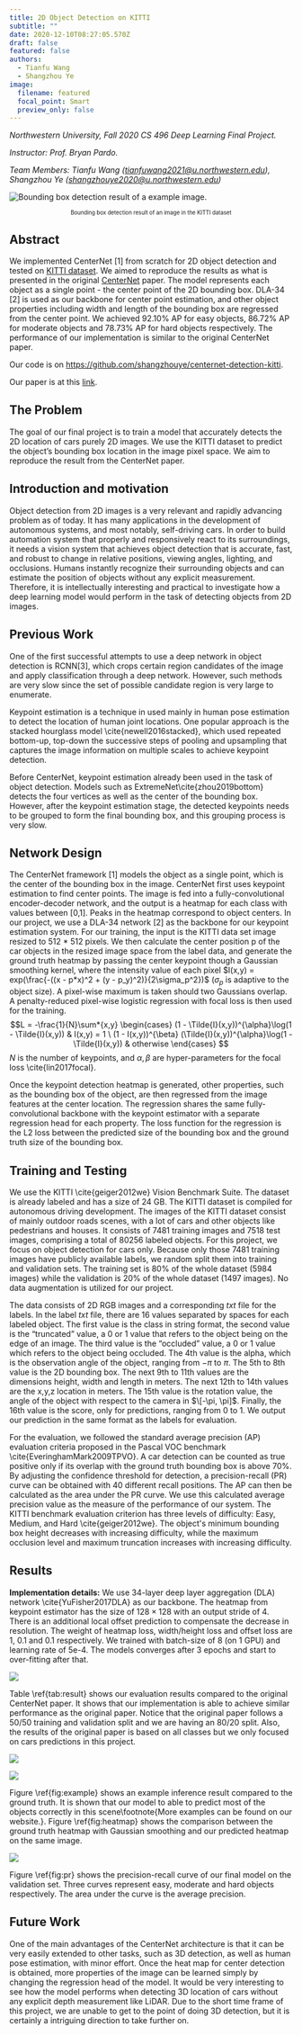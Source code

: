 ```yaml
---
title: 2D Object Detection on KITTI
subtitle: ""
date: 2020-12-10T08:27:05.570Z
draft: false
featured: false
authors:
  - Tianfu Wang
  - Shangzhou Ye
image:
  filename: featured
  focal_point: Smart
  preview_only: false
---
```

*Northwestern University, Fall 2020 CS 496 Deep Learning Final Project.*

*Instructor: Prof. Bryan Pardo.*

*Team Members: Tianfu Wang (tianfuwang2021@u.northwestern.edu), Shangzhou Ye (shangzhouye2020@u.northwestern.edu)*



![Bounding box detection result of a example image.](000325.jpg "Bounding box detection result of an image in the KITTI dataset.")

<p style="text-align: center;"><sub><sup>Bounding box detection result of an image in the KITTI dataset</sup></sub></p>



## Abstract

We implemented CenterNet \[1] from scratch for 2D object detection and tested on [KITTI dataset](http://www.cvlibs.net/datasets/kitti/eval_object.php?obj_benchmark=2d). We aimed to reproduce the results as what is presented in the original [CenterNet](https://arxiv.org/pdf/1904.07850.pdf) paper. The model represents each object as a single point - the center point of the 2D bounding box. DLA-34 \[2] is used as our backbone for center point estimation, and other object properties including width and length of the bounding box are regressed from the center point. We achieved 92.10% AP for easy objects, 86.72% AP for moderate objects and 78.73% AP for hard objects respectively. The performance of our implementation is similar to the original CenterNet paper.



Our code is on <https://github.com/shangzhouye/centernet-detection-kitti>. 

Our paper is at this [link](https://drive.google.com/file/d/1UsQk9BLiQ60QheyG00QhtySjKP13MJG9/view?usp=sharing).



## The Problem



The goal of our final project is to train a model that accurately detects the 2D location of cars purely 2D images. We use the KITTI dataset to predict the object’s bounding box location in the image pixel space. We aim to reproduce the result from the CenterNet paper.



## Introduction and motivation



Object detection from 2D images is a very relevant and rapidly advancing problem as of today. It has many applications in the development of autonomous systems, and most notably, self-driving cars. In order to build automation system that properly and responsively react to its surroundings, it needs a vision system that achieves object detection that is accurate, fast, and robust to change in relative positions, viewing angles, lighting, and occlusions. Humans instantly recognize their surrounding objects and  can  estimate the position of objects without any explicit measurement. Therefore, it is intellectually interesting and practical to investigate how a deep learning model would perform in the task of detecting objects from 2D images.



## Previous Work



One of the first successful attempts to use a deep network in object detection is RCNN\[3], which crops certain region candidates of the image and apply classification through a deep network. However, such methods are very slow since the set of possible candidate region is very large to enumerate.



Keypoint estimation is a technique in used mainly in human pose estimation to detect the location of human joint locations. One popular approach is the stacked hourglass model \cite{newell2016stacked}, which used repeated bottom-up, top-down  the successive steps of pooling and upsampling that captures the image information on multiple scales to achieve keypoint detection. 



Before CenterNet, keypoint estimation already been used in the task of object detection. Models such as ExtremeNet\cite{zhou2019bottom} detects the four vertices as well as the center of the bounding box. However, after the keypoint estimation stage, the detected keypoints needs to be grouped to form the final bounding box, and this grouping process is very slow. 

## Network Design



The CenterNet framework \[1] models the object as a single point, which is the center of the bounding box in the image. CenterNet first uses keypoint estimation to find center points. The image is fed into a fully-convolutional encoder-decoder network, and the output is a heatmap for each class with values between \[0,1]. Peaks in the heatmap correspond to object centers. In our project, we use a DLA-34 network \[2] as the backbone for our keypoint estimation system. For our training, the input is the KITTI data set image resized to 512 * 512 pixels. We then calculate the center position p of the car objects in the resized image space from the label data, and generate the ground truth heatmap by passing the center keypoint though a Gaussian smoothing kernel, where the intensity value of each pixel $I(x,y) = exp(\frac{-((x - p*x)^2 + (y - p_y)^2)}{2\sigma_p^2})$ ($\sigma_p$ is adaptive to the object size). A pixel-wise maximum is taken should two Gaussians overlap. A penalty-reduced pixel-wise logistic regression with focal loss is then used for the training.
$$L = -\frac{1}{N}\sum*{x,y} \begin{cases} 
      (1 - \Tilde{I}(x,y))^{\alpha}\log(1 - \Tilde{I}(x,y))  & I(x,y) = 1 \
      (1 - I(x,y))^{\beta} (\Tilde{I}(x,y))^{\alpha}\log(1 - \Tilde{I}(x,y)) & otherwise
   \end{cases}
$$
$N$ is the number of keypoints, and $\alpha, \beta$ are hyper-parameters for the focal loss \cite{lin2017focal}.

Once the keypoint detection heatmap is generated, other properties, such as the bounding box of the object, are then regressed from the image features at the center location. The regression shares the same fully-convolutional backbone  with  the  keypoint  estimator with a separate regression head for each property. The loss function for the regression is the L2 loss between the predicted size of the bounding box and the ground truth size of the  bounding box.



## Training and Testing



We use the KITTI \cite{geiger2012we} Vision Benchmark Suite. The dataset is already labeled and has a size of 24 GB. The KITTI dataset is compiled for autonomous driving development. The images of the KITTI dataset consist of mainly outdoor roads scenes, with a lot of cars and other objects like pedestrians and houses. It consists of 7481 training images and 7518 test images, comprising a total of 80256 labeled objects. For this project, we focus on object detection for cars only. Because only those 7481 training images have publicly available labels, we random split them into training and validation sets. The training set is 80% of the whole dataset (5984 images) while the validation is 20% of the whole dataset (1497 images). No data augmentation is utilized for our project.

The data consists of 2D RGB images and a corresponding $txt$ file for the labels. In the label $txt$ file, there are 16 values separated by spaces for each labeled object. The first value is the class in string format, the second value is the “truncated” value, a 0 or 1 value that refers to the object being on the edge of an image. The third value is the “occluded” value, a 0 or 1 value which refers to the object being occluded. The 4th value is the alpha, which is the observation angle of the object, ranging from $-\pi$ to $\pi$. The 5th to 8th value is the 2D bounding box. The next 9th to 11th values are the dimensions height, width and length in meters. The next 12th to 14th values are the x,y,z location in meters. The 15th value is the rotation value, the angle of the object with respect to the camera in $\[-\pi, \pi]$. Finally, the 16th value is the score, only for predictions, ranging from 0 to 1. We output our prediction in the same format as the labels for evaluation.

For the evaluation, we followed the standard average precision (AP) evaluation criteria proposed in the Pascal VOC benchmark \cite{EveringhamMark2009TPVO}. A car detection can be counted as true positive only if its overlap with the ground truth bounding box is above 70%. By adjusting the confidence threshold for detection, a precision-recall (PR) curve can be obtained with 40 different recall positions. The AP can then be calculated as the area under the PR curve. We use this calculated average precision value as the measure of the performance of our system. The KITTI benchmark evaluation criterion has three levels of difficulty: Easy, Medium, and Hard  \cite{geiger2012we}. The object's minimum bounding box height decreases with increasing difficulty, while the maximum occlusion level and maximum truncation increases with increasing difficulty.



## Results



**Implementation details:** We use 34-layer deep layer aggregation (DLA) network \cite{YuFisher2017DLA} as our backbone. The heatmap from keypoint estimator has the size of $128 \times 128$ with an output stride of 4. There is an additional local offset prediction to compensate the decrease in resolution. The weight of heatmap loss, width/height loss and offset loss are 1, 0.1 and 0.1 respectively. We trained with batch-size of 8 (on 1 GPU) and learning rate of 5e-4. The models converges after 3 epochs and start to over-fitting after that.

![](screenshot-from-2020-12-10-15-52-19.png)

Table \ref{tab:result} shows our evaluation results compared to the original CenterNet paper. It shows that our implementation is able to achieve similar performance as the original paper. Notice that the original paper follows a 50/50 training and validation split and we are having an 80/20 split. Also, the results of the original paper is based on all classes but we only focused on cars predictions in this project.

![](combined.jpg)

![](heatmap_compare.jpg)

Figure \ref{fig:example} shows an example inference result compared to the ground truth. It is shown that our model to able to predict most of the objects correctly in this scene\footnote{More examples can be found on our website.}. Figure \ref{fig:heatmap} shows the comparison between the ground truth heatmap with Gaussian smoothing and our predicted heatmap on the same image.

![](pr_curve.png)

Figure \ref{fig:pr} shows the precision-recall curve of our final model on the validation set. Three curves represent easy, moderate and hard objects respectively. The area under the curve is the average precision.



## Future Work



One of the main advantages of the CenterNet architecture is that it can be very easily extended to other tasks, such as 3D detection, as well as human pose estimation, with minor effort. Once the heat map for center detection is obtained, more properties of the image can be learned simply by changing the regression head of the model. It would be very interesting to see how the model performs when detecting 3D location of cars without any explicit depth measurement like LiDAR. Due to the short time frame of this project, we are unable to get to the point of doing 3D detection, but it is certainly a intriguing direction to take further on.